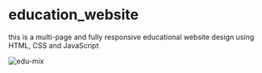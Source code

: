 # education_website
this is a multi-page and fully responsive educational website design using HTML, CSS and JavaScript

![edu-mix](https://user-images.githubusercontent.com/100835323/161534405-322559c4-bee1-4ad8-b4dd-afc7d8b88db3.jpg)
